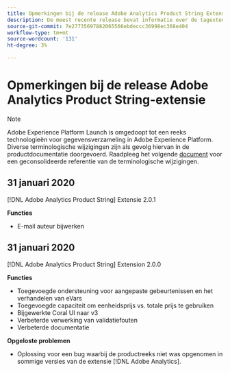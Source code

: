 ```yaml
---
title: Opmerkingen bij de release Adobe Analytics Product String Extension
description: De meest recente release bevat informatie over de tagextensie Adobe Analytics Product String in Adobe Experience Platform.
source-git-commit: 7e27735697882065566ebdeccc36998ec368e404
workflow-type: tm+mt
source-wordcount: '131'
ht-degree: 3%

---
```


# Opmerkingen bij de release Adobe Analytics Product String-extensie

>[!NOTE]
>
>Adobe Experience Platform Launch is omgedoopt tot een reeks technologieën voor gegevensverzameling in Adobe Experience Platform. Diverse terminologische wijzigingen zijn als gevolg hiervan in de productdocumentatie doorgevoerd. Raadpleeg het volgende [document](../../../term-updates.md) voor een geconsolideerde referentie van de terminologische wijzigingen.

## 31 januari 2020

[!DNL Adobe Analytics Product String] Extensie 2.0.1

**Functies**

* E-mail auteur bijwerken

## 31 januari 2020

[!DNL Adobe Analytics Product String] Extension 2.0.0

**Functies**

* Toegevoegde ondersteuning voor aangepaste gebeurtenissen en het verhandelen van eVars
* Toegevoegde capaciteit om eenheidsprijs vs. totale prijs te gebruiken
* Bijgewerkte Coral UI naar v3
* Verbeterde verwerking van validatiefouten
* Verbeterde documentatie

**Opgeloste problemen**

* Oplossing voor een bug waarbij de productreeks niet was opgenomen in sommige versies van de extensie [!DNL Adobe Analytics].
